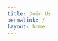 ```yaml
---
title: Join Us
permalink: /
layout: home
---
```

<!-- Please note all of this content is now edited in the _layouts/home.html file in HTML -->